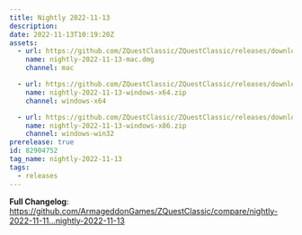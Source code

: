 ```yaml
---
title: Nightly 2022-11-13
description: 
date: 2022-11-13T10:19:20Z
assets: 
  - url: https://github.com/ZQuestClassic/ZQuestClassic/releases/download/nightly-2022-11-13/nightly-2022-11-13-mac.dmg
    name: nightly-2022-11-13-mac.dmg
    channel: mac

  - url: https://github.com/ZQuestClassic/ZQuestClassic/releases/download/nightly-2022-11-13/nightly-2022-11-13-windows-x64.zip
    name: nightly-2022-11-13-windows-x64.zip
    channel: windows-x64

  - url: https://github.com/ZQuestClassic/ZQuestClassic/releases/download/nightly-2022-11-13/nightly-2022-11-13-windows-x86.zip
    name: nightly-2022-11-13-windows-x86.zip
    channel: windows-win32
prerelease: true
id: 82904752
tag_name: nightly-2022-11-13
tags:
  - releases
---
```


**Full Changelog**: https://github.com/ArmageddonGames/ZQuestClassic/compare/nightly-2022-11-11...nightly-2022-11-13
